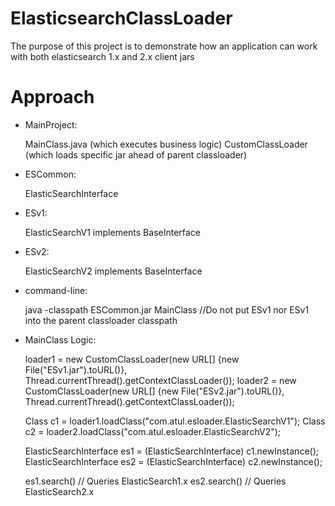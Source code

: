 # ElasticsearchClassLoader
The purpose of this project is to demonstrate how an application can work with both elasticsearch 1.x and 2.x client jars

# Approach

* MainProject:

   MainClass.java  (which executes business logic)
   CustomClassLoader (which loads specific jar ahead of parent classloader)

* ESCommon:

   ElasticSearchInterface

* ESv1:

   ElasticSearchV1 implements BaseInterface

* ESv2:

   ElasticSearchV2 implements BaseInterface

* command-line:

   java -classpath ESCommon.jar MainClass
   //Do not put ESv1 nor ESv1 into the parent classloader classpath

* MainClass Logic:

   loader1 = new CustomClassLoader(new URL[] {new File("ESv1.jar").toURL()}, Thread.currentThread().getContextClassLoader());
   loader2 = new CustomClassLoader(new URL[] {new File("ESv2.jar").toURL()}, Thread.currentThread().getContextClassLoader());


   Class<?> c1 = loader1.loadClass("com.atul.esloader.ElasticSearchV1");
   Class<?> c2 = loader2.loadClass("com.atul.esloader.ElasticSearchV2");


   ElasticSearchInterface es1 = (ElasticSearchInterface) c1.newInstance();
   ElasticSearchInterface es2 = (ElasticSearchInterface) c2.newInstance();


   es1.search() // Queries ElasticSearch1.x
   es2.search() // Queries ElasticSearch2.x

